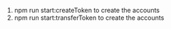 1. npm run start:createToken to create the accounts
2. npm run start:transferToken to create the accounts